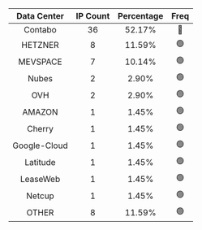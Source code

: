 | Data Center | IP Count | Percentage | Freq |
|:------------:|:--------:|:-----------:|:-----:|
| Contabo | 36 | 52.17% | 🔴 |
| HETZNER | 8 | 11.59% | 🟢 |
| MEVSPACE | 7 | 10.14% | 🟢 |
| Nubes | 2 | 2.90% | 🟢 |
| OVH | 2 | 2.90% | 🟢 |
| AMAZON | 1 | 1.45% | 🟢 |
| Cherry | 1 | 1.45% | 🟢 |
| Google-Cloud | 1 | 1.45% | 🟢 |
| Latitude | 1 | 1.45% | 🟢 |
| LeaseWeb | 1 | 1.45% | 🟢 |
| Netcup | 1 | 1.45% | 🟢 |
| OTHER | 8 | 11.59% | 🟢 |
